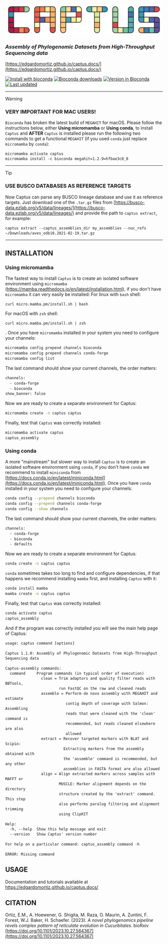 <p align="center">
  <img src=docs/static/images/logo.svg alt=captus_logo width=500>
</p>

### *Assembly of Phylogenomic Datasets from High-Throughput Sequencing data*
[https://edgardomortiz.github.io/captus.docs/](https://edgardomortiz.github.io/captus.docs/)  

[![Install with bioconda](https://img.shields.io/badge/install%20with-bioconda-brightgreen.svg?style=flat)](http://bioconda.github.io/recipes/captus/README.html) [![Bioconda downloads](https://anaconda.org/bioconda/captus/badges/downloads.svg)](https://anaconda.org/bioconda/captus) [![Version in Bioconda](https://anaconda.org/bioconda/captus/badges/version.svg)](https://anaconda.org/bioconda/captus) [![Last updated](https://anaconda.org/bioconda/captus/badges/latest_release_date.svg)](https://github.com/edgardomortiz/Captus/releases)
___
>[!WARNING]
>### VERY IMPORTANT FOR MAC USERS!
>`Bioconda` has broken the latest build of `MEGAHIT` for macOS. Please follow the instructions below, either **Using micromamba** or **Using conda**, to install `Captus` and **AFTER** `Captus` is installed please run the following two commands to get a functional `MEGAHIT` (if you used `conda` just replace `micromamba` by `conda`):
>```text
>micromamba activate captus
>micromamba install -c bioconda megahit=1.2.9=hfbae3c0_0
>```
---
>[!TIP]
>### USE BUSCO DATABASES AS REFERENCE TARGETS
>Now Captus can parse any BUSCO lineage database and use it as reference targets. Just download one of the `.tar.gz` files from [https://busco-data.ezlab.org/v5/data/lineages/](https://busco-data.ezlab.org/v5/data/lineages/) and provide the path to `captus extract`, for example:
>```text
>captus extract --captus_assemblies_dir my_assemblies --nuc_refs ~/Downloads/aves_odb10.2021-02-19.tar.gz
>```
---
## INSTALLATION
### Using micromamba
The fastest way to install `Captus` is to create an isolated software environment using `micromamba` (https://mamba.readthedocs.io/en/latest/installation.html), if you don't have `micromamba` it can very easily be installed:
For linux with `bash` shell:
```
curl micro.mamba.pm/install.sh | bash
```
For macOS with `zsh` shell:
```
curl micro.mamba.pm/install.sh | zsh
```

. Once you have `micromamba` installed in your system you need to configure your channels:
```bash
micromamba config prepend channels bioconda
micromamba config prepend channels conda-forge
micromamba config list
```

The last command should show your current channels, the order matters:
```bash
channels:
  - conda-forge
  - bioconda
show_banner: false
```

Now we are ready to create a separate environment for Captus:
```bash
micromamba create -n captus captus
```

Finally, test that `Captus` was correctly installed:
```bash
micromamba activate captus
captus_assembly
```

### Using conda
A more "mainstream" but slower way to install `Captus` is to create an isolated software environment using `conda`, if you don't have `conda` we recommend to install `miniconda` from [https://docs.conda.io/en/latest/miniconda.html](https://docs.conda.io/en/latest/miniconda.html). Once you have `conda` installed in your system you need to configure your channels:
```bash
conda config --prepend channels bioconda
conda config --prepend channels conda-forge
conda config --show channels
```

The last command should show your current channels, the order matters:
```bash
channels:
  - conda-forge
  - bioconda
  - defaults
```

Now we are ready to create a separate environment for Captus:
```bash
conda create -n captus captus
```

`conda` sometimes takes too long to find and configure dependencies, if that happens we recommend installing `mamba` first, and installing `Captus` with it:
```bash
conda install mamba
mamba create -n captus captus
```

Finally, test that `Captus` was correctly installed:
```bash
conda activate captus
captus_assembly
```

And if the program was correctly installed you will see the main help page of Captus:
```text
usage: captus command [options]

Captus 1.1.0: Assembly of Phylogenomic Datasets from High-Throughput Sequencing data

Captus-assembly commands:
  command     Program commands (in typical order of execution)
                clean = Trim adaptors and quality filter reads with BBTools,
                        run FastQC on the raw and cleaned reads
                assemble = Perform de novo assembly with MEGAHIT and estimate
                           contig depth of coverage with Salmon: Assembling
                           reads that were cleaned with the 'clean' command is
                           recommended, but reads cleaned elsewhere are also
                           allowed
                extract = Recover targeted markers with BLAT and Scipio:
                          Extracting markers from the assembly obtained with
                          the 'assemble' command is recommended, but any other
                          assemblies in FASTA format are also allowed
                align = Align extracted markers across samples with MAFFT or
                        MUSCLE: Marker alignment depends on the directory
                        structure created by the 'extract' command. This step
                        also performs paralog filtering and alignment trimming
                        using ClipKIT

Help:
  -h, --help  Show this help message and exit
  --version   Show Captus' version number

For help on a particular command: captus_assembly command -h

ERROR: Missing command
```
## USAGE

Documentation and tutorials available at https://edgardomortiz.github.io/captus.docs/

## CITATION

Ortiz, E.M., A. Hoewener, G. Shigita, M. Raza, O. Maurin, A. Zuntini, F. Forest, W.J. Baker, H. Schaefer. (2023). _A novel phylogenomics pipeline revels complex pattern of reticulate evolution in Cucurbitales_. bioRxiv [https://doi.org/10.1101/2023.10.27.564367](https://doi.org/10.1101/2023.10.27.564367)
